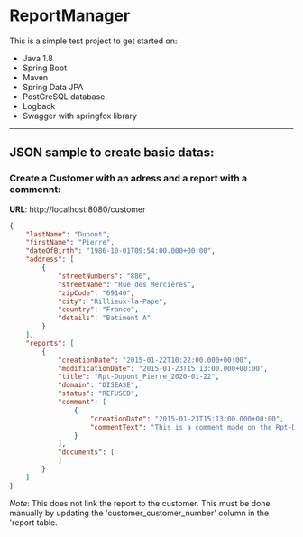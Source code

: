 # ReportManager
This is a simple test project to get started on:
  - Java 1.8
  - Spring Boot
  - Maven
  - Spring Data JPA
  - PostGreSQL database
  - Logback
  - Swagger with springfox library

***
## JSON sample to create basic datas:
### Create a Customer with an adress and a report with a commennt:
**URL**: http://localhost:8080/customer
```json
{
    "lastName": "Dupont",
    "firstName": "Pierre",
    "dateOfBirth": "1986-10-01T09:54:00.000+00:00",
    "address": [
        {
            "streetNumbers": "886",
            "streetName": "Rue des Mercières",
            "zipCode": "69140",
            "city": "Rillieux-la-Pape",
            "country": "France",
            "details": "Batiment A"
        }
    ],
    "reports": [
        {
            "creationDate": "2015-01-22T10:22:00.000+00:00",
            "modificationDate": "2015-01-23T15:13:00.000+00:00",
            "title": "Rpt-Dupont_Pierre_2020-01-22",
            "domain": "DISEASE",
            "status": "REFUSED",
            "comment": [
                {
                    "creationDate": "2015-01-23T15:13:00.000+00:00",
                    "commentText": "This is a comment made on the Rpt-Dupont_Pierre_2020-01-22"
                }
            ],
            "documents": [
            ]
        }
    ]
}
```
*Note*: This does not link the report to the customer. This must be done manually by updating the 'customer_customer_number' column in the 'report table.
